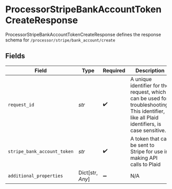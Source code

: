 # ProcessorStripeBankAccountTokenCreateResponse

ProcessorStripeBankAccountTokenCreateResponse defines the response schema for `/processor/stripe/bank_account/create`


## Fields

| Field                                                                                                                                       | Type                                                                                                                                        | Required                                                                                                                                    | Description                                                                                                                                 |
| ------------------------------------------------------------------------------------------------------------------------------------------- | ------------------------------------------------------------------------------------------------------------------------------------------- | ------------------------------------------------------------------------------------------------------------------------------------------- | ------------------------------------------------------------------------------------------------------------------------------------------- |
| `request_id`                                                                                                                                | *str*                                                                                                                                       | :heavy_check_mark:                                                                                                                          | A unique identifier for the request, which can be used for troubleshooting. This identifier, like all Plaid identifiers, is case sensitive. |
| `stripe_bank_account_token`                                                                                                                 | *str*                                                                                                                                       | :heavy_check_mark:                                                                                                                          | A token that can be sent to Stripe for use in making API calls to Plaid                                                                     |
| `additional_properties`                                                                                                                     | Dict[str, *Any*]                                                                                                                            | :heavy_minus_sign:                                                                                                                          | N/A                                                                                                                                         |